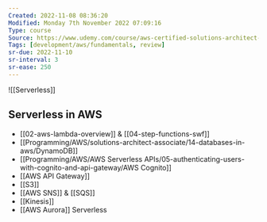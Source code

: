 ```yaml
---
Created: 2022-11-08 08:36:20
Modified: Monday 7th November 2022 07:09:16
Type: course
Source: https://www.udemy.com/course/aws-certified-solutions-architect-associate-saa-c01/?xref=E0Aed11STH4LPUQvCz0GJFABTmM=
Tags: [development/aws/fundamentals, review]
sr-due: 2022-11-10
sr-interval: 3
sr-ease: 250
---
```


![[Serverless]]

## Serverless in AWS

- [[02-aws-lambda-overview]] & [[04-step-functions-swf]]
- [[Programming/AWS/solutions-architect-associate/14-databases-in-aws/DynamoDB]]
- [[Programming/AWS/AWS Serverless APIs/05-authenticating-users-with-cognito-and-api-gateway/AWS Cognito]]
- [[AWS API Gateway]]
- [[S3]]
- [[AWS SNS]] & [[SQS]]
- [[Kinesis]]
- [[AWS Aurora]] Serverless

